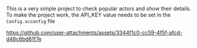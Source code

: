 This is a very simple project to check popular actors and show their details.
To make the project work, the API_KEY value needs to be set in the `Config.xcconfig` file

https://github.com/user-attachments/assets/3344f1c0-cc59-4f5f-afcd-d48c6bd81f7e

